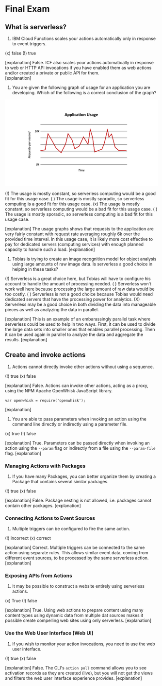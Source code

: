 <!--
#
# Licensed to the Apache Software Foundation (ASF) under one or more
# contributor license agreements.  See the NOTICE file distributed with
# this work for additional information regarding copyright ownership.
# The ASF licenses this file to You under the Apache License, Version 2.0
# (the "License"); you may not use this file except in compliance with
# the License.  You may obtain a copy of the License at
#
#     http://www.apache.org/licenses/LICENSE-2.0
#
# Unless required by applicable law or agreed to in writing, software
# distributed under the License is distributed on an "AS IS" BASIS,
# WITHOUT WARRANTIES OR CONDITIONS OF ANY KIND, either express or implied.
# See the License for the specific language governing permissions and
# limitations under the License.
#
-->

# Final Exam

## What is serverless?

1. IBM Cloud Functions scales your actions automatically only in response to event triggers.

(x) false
(!) true

[explanation]
False.  ICF also scales your actions automatically in response to web or HTTP API invocations if you have enabled them as web actions and/or created a private or public API for them.  
[explanation]

1. You are given the following graph of usage for an application you are developing. Which of the following is a correct conclusion of the graph?

![Application Usage Graph](ex0-what-is-serverless/images/101-ex0-review-question-request-graph-2.png)

(!) The usage is mostly constant, so serverless computing would be a good fit for this usage case.
( ) The usage is mostly sporadic, so serverless computing is a good fit for this usage case.
(x) The usage is mostly constant, so serverless computing would be a bad fit for this usage case.
( ) The usage is mostly sporadic, so serverless computing is a bad fit for this usage case.

[explanation]
The usage graphs shows that requests to the application are very fairly constant with request rate averaging roughly 6k over the provided time interval. In this usage case, it is likely more cost effective to pay for dedicated servers (computing services) with enough planned capacity to handle such a load.
[explanation]

1. Tobias is trying to create an image recognition model for object analysis using large amounts of raw image data.  Is serverless a good choice in helping in these tasks?

(!) Serverless is a great choice here, but Tobias will have to configure his account to handle the amount of processing needed.
( ) Serverless won’t work well here because processing the large amount of raw data would be too costly.
( ) Serverless is not a good choice because Tobias would need dedicated servers that have the processing power for analytics.
(X) Serverless may be a good choice in both dividing the data into manageable pieces as well as analyzing the data in parallel.

[explanation]
This is an example of an embarassingly parallel task where serverless could be used to help in two ways. First, it can be used to divide the large data sets into smaller ones that enables parallel processing. Then it can be used again in parallel to analyze the data and aggregate the results.
[explanation]

## Create and invoke actions

1. Actions cannot directly invoke other actions without using a sequence.

(!) true
(x) false

[explanation]
False. Actions can invoke other actions, acting as a proxy, using the NPM Apache OpenWhisk JavaScript library.
<p><code>var openwhisk = require('openwhisk');</code></p>
[explanation]

1. You are able to pass parameters when invoking an action using the command line directly or indirectly using a parameter file.

(x) true
(!) false

[explanation]
True. Parameters can be passed directly when invoking an action using the <code>--param</code> flag or indirectly from a file using the  <code>--param-file</code> flag.
[explanation]

### Managing Actions with Packages

1. If you have many Packages, you can better organize them by creating a Package that contains several similar packages.

(!) true
(x) false

[explanation]
False. Package nesting is not allowed, i.e. packages cannot contain other packages.
[explanation]

### Connecting Actions to Event Sources

1. Multiple triggers can be configured to fire the same action.

(!) incorrect
(x) correct

[explanation]
Correct. Multiple triggers can be connected to the same action using separate rules.  This allows similar event data, coming from different event sources, to be processed by the same serverless action.
[explanation]

### Exposing APIs from Actions

1. It may be possible to construct a website entirely using serverless actions.

(x) True
(!) false

[explanation]
True. Using web actions to prepare content using many content types using dynamic data from multiple dat sources makes it possible create compelling web sites using only serverless.
[explanation]

### Use the Web User Interface (Web UI)

1. If you wish to monitor your action invocations, you need to use the web user interface.

(!) true (x) false

[explanation]
False. The CLI's `action poll` command allows you to see activation records as they are created (live), but you will not get the views and filters the web user interface experience provides.
[explanation]
